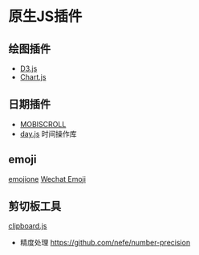 # 原生JS插件

## 绘图插件
- [D3.js](https://d3js.org/)
- [Chart.js](http://www.chartjs.org/)


## 日期插件
- [MOBISCROLL](https://demo.mobiscroll.com/v3/calendar)
- [day.js](https://day.js.org/) 时间操作库

## emoji
[emojione](http://emojione.com/)
[Wechat Emoji](https://github.com/eric925/wechat_emoji)

## 剪切板工具
[clipboard.js](https://clipboardjs.com/)

- 精度处理 https://github.com/nefe/number-precision
